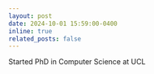 ```yaml
---
layout: post
date: 2024-10-01 15:59:00-0400
inline: true
related_posts: false
---
```


Started PhD in Computer Science at UCL